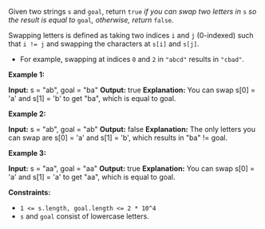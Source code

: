 
Given two strings  `s`  and  `goal`, return  `true` _if you can swap two letters in_ `s` _so the result is equal to_ `goal`_, otherwise, return_ `false`_._

Swapping letters is defined as taking two indices  `i`  and  `j`  (0-indexed) such that  `i != j`  and swapping the characters at  `s[i]`  and  `s[j]`.

-   For example, swapping at indices  `0`  and  `2`  in  `"abcd"`  results in  `"cbad"`.

**Example 1:**

**Input:** s = "ab", goal = "ba"
**Output:** true
**Explanation:** You can swap s[0] = 'a' and s[1] = 'b' to get "ba", which is equal to goal.

**Example 2:**

**Input:** s = "ab", goal = "ab"
**Output:** false
**Explanation:** The only letters you can swap are s[0] = 'a' and s[1] = 'b', which results in "ba" != goal.

**Example 3:**

**Input:** s = "aa", goal = "aa"
**Output:** true
**Explanation:** You can swap s[0] = 'a' and s[1] = 'a' to get "aa", which is equal to goal.

**Constraints:**

-   `1 <= s.length, goal.length <= 2 * 10^4`
-   `s`  and  `goal`  consist of lowercase letters.